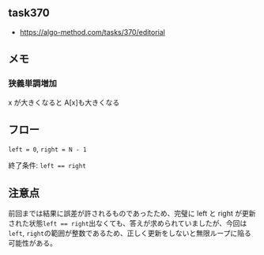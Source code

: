 ## task370

- https://algo-method.com/tasks/370/editorial

## メモ

### 狭義単調増加

x が大きくなると A[x]も大きくなる

## フロー

`left = 0`, `right = N - 1`

終了条件: `left == right`

## 注意点

前回までは結果に誤差が許されるものであったため、完璧に left と right が更新された状態`left == right`出なくても、答えが求められていましたが、今回は`left`, `right`の範囲が整数であるため、正しく更新をしないと無限ループに陥る可能性がある。

